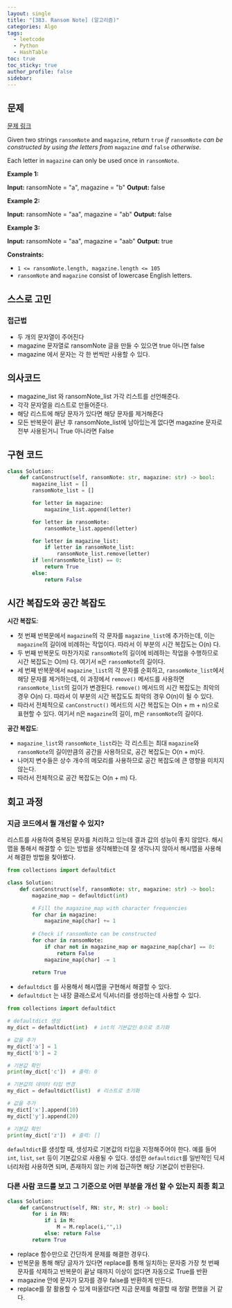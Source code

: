 ```yaml
---
layout: single
title: "[383. Ransom Note] (알고리즘)"
categories: Algo
tags:
  - leetcode
  - Python
  - HashTable
toc: true
toc_sticky: true
author_profile: false
sidebar:
---
```

## 문제

[문제 링크](https://leetcode.com/problems/ransom-note/?envType=study-plan-v2&envId=top-interview-150)

Given two strings `ransomNote` and `magazine`, return `true` _if_ `ransomNote` _can be constructed by using the letters from_ `magazine` _and_ `false` _otherwise_.

Each letter in `magazine` can only be used once in `ransomNote`.

**Example 1:**

**Input:** ransomNote = "a", magazine = "b"
**Output:** false

**Example 2:**

**Input:** ransomNote = "aa", magazine = "ab"
**Output:** false

**Example 3:**

**Input:** ransomNote = "aa", magazine = "aab"
**Output:** true

**Constraints:**

- `1 <= ransomNote.length, magazine.length <= 105`
- `ransomNote` and `magazine` consist of lowercase English letters.

## 스스로 고민

### 접근법

- 두 개의 문자열이 주어진다
- magazine 문자열로 ransomNote 글을 만들 수 있으면 true 아니면 false
- magazine 에서 문자는 각 한 번씩만 사용할 수 있다.

## 의사코드

- magazine_list 와 ransomNote_list 가각 리스트를 선언해준다.
- 각각 문자열을 리스트로 만들어준다.
- 해당 리스트에 해당 문자가 있다면 해당 문자를 제거해준다
- 모든 반복문이 끝난 후 ransomNote_list에 남아있는게 없다면 magazine 문자로 전부 사용된거니 True 아니라면 False

## 구현 코드

```python
class Solution:
    def canConstruct(self, ransomNote: str, magazine: str) -> bool:
        magazine_list = []
        ransomNote_list = []

        for letter in magazine:
            magazine_list.append(letter)

        for letter in ransomNote:
            ransomNote_list.append(letter)

        for letter in magazine_list:
            if letter in ransomNote_list:
                ransomNote_list.remove(letter)
        if len(ransomNote_list) == 0:
            return True
        else:
            return False
```

## 시간 복잡도와 공간 복잡도

**시간 복잡도**:

- 첫 번째 반복문에서 `magazine`의 각 문자를 `magazine_list`에 추가하는데, 이는 `magazine`의 길이에 비례하는 작업이다. 따라서 이 부분의 시간 복잡도는 O(n) 다.
- 두 번째 반복문도 마찬가지로 `ransomNote`의 길이에 비례하는 작업을 수행하므로 시간 복잡도는 O(m) 다. 여기서 `m`은 `ransomNote`의 길이다.
- 세 번째 반복문에서 `magazine_list`의 각 문자를 순회하고, `ransomNote_list`에서 해당 문자를 제거하는데, 이 과정에서 `remove()` 메서드를 사용하면 `ransomNote_list`의 길이가 변경된다. `remove()` 메서드의 시간 복잡도는 최악의 경우 O(n) 다. 따라서 이 부분의 시간 복잡도도 최악의 경우 O(n)이 될 수 있다.
- 따라서 전체적으로 `canConstruct()` 메서드의 시간 복잡도는 O(n + m + n)으로 표현할 수 있다. 여기서 n은 `magazine`의 길이, m은 `ransomNote`의 길이다.

**공간 복잡도**:

- `magazine_list`와 `ransomNote_list`라는 각 리스트는 최대 `magazine`와 `ransomNote`의 길이만큼의 공간을 사용하므로, 공간 복잡도는 O(n + m)다.
- 나머지 변수들은 상수 개수의 메모리를 사용하므로 공간 복잡도에 큰 영향을 미치지 않는다.
- 따라서 전체적으로 공간 복잡도는 O(n + m) 다.

## 회고 과정

### 지금 코드에서 뭘 개선할 수 있지?

리스트를 사용하여 중복된 문자를 처리하고 있는데 결과 값의 성능이 좋지 않았다.
해시맵을 통해서 해결할 수 있는 방법을 생각해봤는데 잘 생각나지 않아서 해시맵을 사용해서 해결한 방법을 찾아봤다.

```python
from collections import defaultdict

class Solution:
    def canConstruct(self, ransomNote: str, magazine: str) -> bool:
        magazine_map = defaultdict(int)

        # Fill the magazine_map with character frequencies
        for char in magazine:
            magazine_map[char] += 1
        
        # Check if ransomNote can be constructed
        for char in ransomNote:
            if char not in magazine_map or magazine_map[char] == 0:
                return False
            magazine_map[char] -= 1
        
        return True

```

- `defaultdict` 를 사용해서 해시맵을 구현해서 해결할 수 있다.
- `defaultdict` 는 내장 클래스로서 딕셔너리를 생성하는데 사용할 수 있다.

```python
from collections import defaultdict

# defaultdict 생성
my_dict = defaultdict(int)  # int의 기본값인 0으로 초기화

# 값을 추가
my_dict['a'] = 1
my_dict['b'] = 2

# 기본값 확인
print(my_dict['c'])  # 출력: 0

# 기본값의 데이터 타입 변경
my_dict = defaultdict(list)  # 리스트로 초기화

# 값을 추가
my_dict['x'].append(10)
my_dict['y'].append(20)

# 기본값 확인
print(my_dict['z'])  # 출력: []

```

`defaultdict`를 생성할 때, 생성자로 기본값의 타입을 지정해주어야 한다. 예를 들어 `int`, `list`, `set` 등이 기본값으로 사용될 수 있다. 생성한 `defaultdict`를 일반적인 딕셔너리처럼 사용하면 되며, 존재하지 않는 키에 접근하면 해당 기본값이 반환된다.

### 다른 사람 코드를 보고 그 기준으로 어떤 부분을 개선 할 수 있는지 최종 회고

```python
class Solution:
    def canConstruct(self, RN: str, M: str) -> bool:
        for i in RN:
            if i in M:
                M = M.replace(i,"",1)
            else: return False
        return True
```

- replace 함수만으로 간단하게 문제를 해결한 경우다.
- 반복문을 통해 해당 글자가 있다면 replace를 통해 일치하는 문자중 가장 첫 번째 문자를 삭제하고 반복문이 끝날 때까지 이상이 없다면 자동으로 True를 반환
- magazine 안에 문자가 모자를 경우 false를 반환하게 만든다.
- replace를 잘 활용할 수 있게 떠올랐다면 지금 문제를 해결할 때 정말 편했을 거 같다.